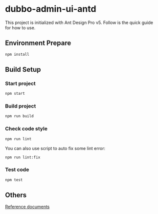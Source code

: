 # dubbo-admin-ui-antd

This project is initialized with Ant Design Pro v5. Follow is the quick guide for how to use.

## Environment Prepare

```bash
npm install
```

## Build Setup


### Start project

```bash
npm start
```

### Build project

```bash
npm run build
```

### Check code style

```bash
npm run lint
```

You can also use script to auto fix some lint error:

```bash
npm run lint:fix
```

### Test code

```bash
npm test
```

## Others

[Reference documents](https://beta-pro.ant.design/docs/getting-started)
